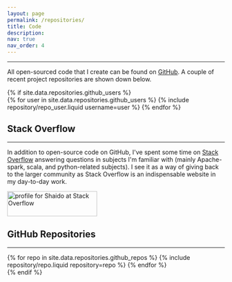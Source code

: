 ```yaml
---
layout: page
permalink: /repositories/
title: Code
description:
nav: true
nav_order: 4
---
```


---

All open-sourced code that I create can be found on [GitHub](https://github.com/shaido987). A couple of recent project repositories are shown down below.

<div class="row justify-content-sm-center">
  {% if site.data.repositories.github_users %}
  
  <div class="repositories d-flex flex-wrap flex-md-row flex-column justify-content-between align-items-center">
    {% for user in site.data.repositories.github_users %}
      {% include repository/repo_user.liquid username=user %}
    {% endfor %}
  </div>
</div>

## Stack Overflow
---

In addition to open-source code on GitHub, I've spent some time on [Stack Overflow](https://stackoverflow.com/users/7579547/shaido) answering questions in subjects I'm familiar with (mainly Apache-spark, scala, and python-related subjects). I see it as a way of giving back to the larger community as Stack Overflow is an indispensable website in my day-to-day work.

<div class="row justify-content-sm-center">
  <a href="https://stackoverflow.com/users/7579547/shaido"><img src="https://stackoverflow.com/users/flair/7579547.png" width="208" height="58" alt="profile for Shaido at Stack Overflow" title="profile for Shaido at Stack Overflow"></a>
</div>

## GitHub Repositories
---

<div class="repositories d-flex flex-wrap flex-md-row flex-column justify-content-between align-items-center">
  {% for repo in site.data.repositories.github_repos %}
    {% include repository/repo.liquid repository=repo %}
  {% endfor %}
</div>
{% endif %}
